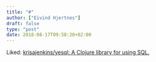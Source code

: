 ```yaml
---
title: "#"
author: ["Eivind Hjertnes"]
draft: false
type: "post"
date: 2018-08-17T09:58:20+02:00
---
```


Liked: [krisajenkins/yesql: A
Clojure library for using SQL.](https://github.com/krisajenkins/yesql)
